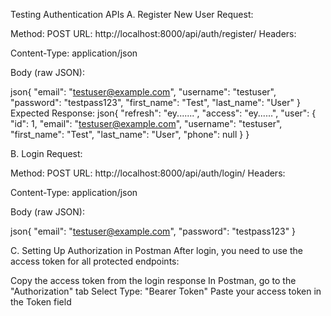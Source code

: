 Testing Authentication APIs
A. Register New User
Request:

Method: POST
URL: http://localhost:8000/api/auth/register/
Headers:

Content-Type: application/json


Body (raw JSON):

json{
    "email": "testuser@example.com",
    "username": "testuser",
    "password": "testpass123",
    "first_name": "Test",
    "last_name": "User"
}
Expected Response:
json{
    "refresh": "ey.......",
    "access": "ey......",
    "user": {
        "id": 1,
        "email": "testuser@example.com",
        "username": "testuser",
        "first_name": "Test",
        "last_name": "User",
        "phone": null
    }
}

B. Login
Request:

Method: POST
URL: http://localhost:8000/api/auth/login/
Headers:

Content-Type: application/json


Body (raw JSON):

json{
    "email": "testuser@example.com",
    "password": "testpass123"
}

C. Setting Up Authorization in Postman
After login, you need to use the access token for all protected endpoints:

Copy the access token from the login response
In Postman, go to the "Authorization" tab
Select Type: "Bearer Token"
Paste your access token in the Token field
